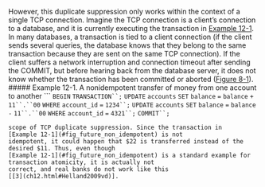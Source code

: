 However, this duplicate suppression only works within the context of a single TCP connection.
Imagine the TCP connection is a client’s connection to a database, and it is currently executing the
transaction in [Example 12-1](#fig_future_non_idempotent). In many databases, a transaction is tied to a client
connection (if the client sends several queries, the database knows that they belong to the same
transaction because they are sent on the same TCP connection). If the client suffers a network
interruption and connection timeout after sending the COMMIT, but before hearing back from the
database server, it does not know whether the transaction has been committed or aborted
([Figure 8-1](ch08.html#fig_distributed_network)). ##### Example 12-1. A nonidempotent transfer of money from one account to another ```
`BEGIN` `TRANSACTION``;`
`UPDATE` `accounts` `SET` `balance` `=` `balance` `+` `11``.``00` `WHERE` `account_id` `=` `1234``;`
`UPDATE` `accounts` `SET` `balance` `=` `balance` `-` `11``.``00` `WHERE` `account_id` `=` `4321``;`
`COMMIT``;`
``` The client can reconnect to the database and retry the transaction, but now it is outside of the
scope of TCP duplicate suppression. Since the transaction in [Example 12-1](#fig_future_non_idempotent) is not
idempotent, it could happen that $22 is transferred instead of the desired $11. Thus, even though
[Example 12-1](#fig_future_non_idempotent) is a standard example for transaction atomicity, it is actually not
correct, and real banks do not work like this
[[3](ch12.html#Helland2009vd)].
